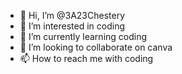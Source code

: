 - 👋 Hi, I’m @3A23Chestery
- 👀 I’m interested in coding
- 🌱 I’m currently learning coding
- 💞️ I’m looking to collaborate on canva
- 📫 How to reach me with coding

<!---
3A23Chestery/3A23Chestery is a ✨ special ✨ repository because its `README.md` (this file) appears on your GitHub profile.
You can click the Preview link to take a look at your changes.
--->
